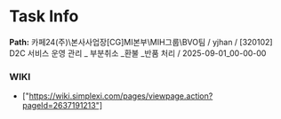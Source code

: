 # Task Info

**Path:** 카페24(주)\본사사업장\[CG]MI본부\MIH그룹\BVO팀 / yjhan / [320102] D2C 서비스 운영 관리 _ 부분취소 _환불 _반품 처리 / 2025-09-01_00-00-00

### WIKI
- ["https://wiki.simplexi.com/pages/viewpage.action?pageId=2637191213"]

